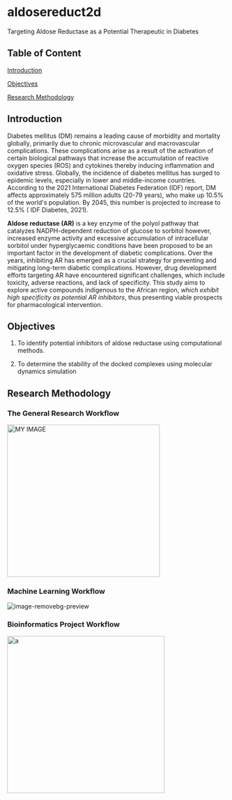 # aldosereduct2d

Targeting Aldose Reductase as a Potential Therapeutic in Diabetes

## Table of Content

[Introduction](https://github.com/omicscodeathon/aldosereduct2d#introduction)

[Objectives](https://github.com/omicscodeathon/aldosereduct2d#objectives)

[Research Methodology](https://github.com/omicscodeathon/aldosereduct2d#research-methodology)  

## Introduction

Diabetes mellitus (DM) remains a leading cause of morbidity and mortality globally, primarily due to chronic microvascular and macrovascular complications. These complications arise as a result of the activation of certain biological pathways that increase the accumulation of reactive oxygen species (ROS) and cytokines thereby inducing inflammation and oxidative stress.
Globally, the incidence of diabetes mellitus has surged to epidemic levels, especially in lower and middle-income countries. According to the 2021 International Diabetes Federation (IDF) report, DM affects approximately 575 million adults (20-79 years), who make up 10.5% of the world's population. By 2045, this number is projected to increase to 12.5% ( IDF Diabetes, 2021). 

**Aldose reductase (AR)** is a key enzyme of the polyol pathway that catalyzes NADPH-dependent reduction of glucose to sorbitol however, increased enzyme activity and excessive accumulation of intracellular sorbitol under hyperglycaemic conditions have been proposed to be an important factor in the development of diabetic complications. Over the years, inhibiting AR has emerged as a crucial strategy for preventing and mitigating long-term diabetic complications. However, drug development efforts targeting AR have encountered significant challenges, which include toxicity, adverse reactions, and lack of specificity. This study aims to explore active compounds indigenous to the African region, _which exhibit high specificity as potential AR inhibitors_, thus presenting viable prospects for pharmacological intervention.

## Objectives

1. To identify potential inhibitors of aldose reductase using computational methods.
   
2. To determine the stability of the docked complexes using molecular dynamics simulation

## Research Methodology

### The General Research Workflow
<img width="350" alt="MY IMAGE" src="https://github.com/omicscodeathon/aldosereduct2d/assets/108574845/c6e60a61-2f95-4197-8ccc-e095bb545426">

### Machine Learning Workflow

![image-removebg-preview](https://github.com/omicscodeathon/aldosereduct2d/assets/108574845/1e2d352a-4ecd-454b-b497-3e4ad5ca7367)

### Bioinformatics Project Workflow

<img width="361" alt="a" src="https://github.com/omicscodeathon/aldosereduct2d/assets/108574845/d86c3c76-d23b-414c-b8eb-6da9ebf197e1">




